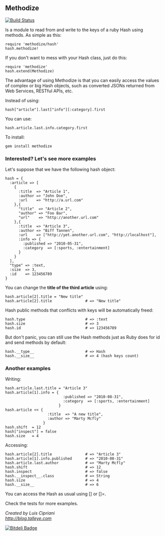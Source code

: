 Methodize
---------
[![Build Status](https://travis-ci.org/lfcipriani/methodize.png)](http://travis-ci.org/lfcipriani/methodize)

Is a module to read from and write to the keys of a ruby Hash using methods. As simple as this:

    require 'methodize/hash'
    hash.methodize!

If you don't want to mess with your Hash class, just do this:

    require 'methodize'
    hash.extend(Methodize)

The advantage of using Methodize is that you can easily access the values of complex or big Hash objects, such as converted JSONs returned from Web Services, RESTful APIs, etc.

Instead of using:

    hash["article"].last["info"][:category].first

You can use:

    hash.article.last.info.category.first

To install:

    gem install methodize

### Interested? Let's see more examples ###

Let's suppose that we have the following hash object:

    hash = {
      :article => [
        {
          :title  => "Article 1",
          :author => "John Doe",
          :url    => "http://a.url.com"
        },{
          "title"  => "Article 2",
          "author" => "Foo Bar",
          "url"    => "http://another.url.com"
        },{
          :title  => "Article 3",
          :author => "Biff Tannen",
          :url    => ["http://yet.another.url.com", "http://localhost"],
          :info => {
            :published => "2010-05-31",
            :category  => [:sports, :entertainment]
          }
        }
      ],
      "type" => :text,
      :size  => 3,
      :id    => 123456789
    }

You can change the **title of the third article** using:

    hash.article[2].title = "New title"
    hash.article[2].title               # => "New title"

Hash public methods that conflicts with keys will be automatically freed:

    hash.type                           # => :text
    hash.size                           # => 3
    hash.id                             # => 123456789

But don't panic, you can still use the Hash methods just as Ruby does for id and send methods by default:

    hash.__type__                       # => Hash
    hash.__size__                       # => 4 (hash keys count)

### Another examples ###

Writing:

    hash.article.last.title = "Article 3"
    hash.article[1].info = {
                              :published => "2010-08-31",
                              :category  => [:sports, :entertainment]
                            }
    hash.article << {
                       :title  => "A new title",
                       :author => "Marty Mcfly"
                     }
    hash.shift  = 12
    hash["inspect"] = false
    hash.size   = 4

Accessing:

    hash.article[2].title               # => "Article 3"
    hash.article[1].info.published      # => "2010-08-31"
    hash.article.last.author            # => "Marty Mcfly"
    hash.shift                          # => 12
    hash.inspect                        # => false
    hash.__inspect__.class              # => String
    hash.size                           # => 4
    hash.__size__                       # => 6

You can access the Hash as usual using [] or []=.

Check the tests for more examples.

*Created by Luis Cipriani*<br/>
*http://blog.talleye.com*


[![Bitdeli Badge](https://d2weczhvl823v0.cloudfront.net/lfcipriani/methodize/trend.png)](https://bitdeli.com/free "Bitdeli Badge")

